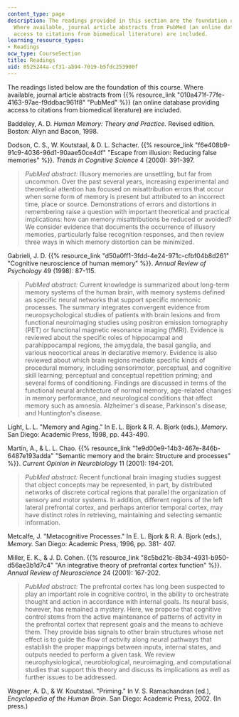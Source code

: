 ```yaml
---
content_type: page
description: The readings provided in this section are the foundation of this course.
  Where available, journal article abstracts from PubMed (an online database providing
  access to citations from biomedical literature) are included.
learning_resource_types:
- Readings
ocw_type: CourseSection
title: Readings
uid: 0525244a-cf31-ab94-7019-b5fdc253900f
---
```


The readings listed below are the foundation of this course. Where available, journal article abstracts from {{% resource_link "010a471f-77fe-4163-97ae-f9ddbac961f8" "PubMed" %}} (an online database providing access to citations from biomedical literature) are included.

Baddeley, A. D. _Human Memory: Theory and Practice._ Revised edition. Boston: Allyn and Bacon, 1998.

Dodson, C. S., W. Koutstaal, & D. L. Schacter. {{% resource_link "f6e408b9-91c9-4036-96d1-90aae50ce4df" "Escape from illusion: Reducing false memories" %}}. _Trends in Cognitive Science_ 4 (2000): 391-397.

> _PubMed abstract:_ Illusory memories are unsettling, but far from uncommon. Over the past several years, increasing experimental and theoretical attention has focused on misattribution errors that occur when some form of memory is present but attributed to an incorrect time, place or source. Demonstrations of errors and distortions in remembering raise a question with important theoretical and practical implications: how can memory misattributions be reduced or avoided? We consider evidence that documents the occurrence of illusory memories, particularly false recognition responses, and then review three ways in which memory distortion can be minimized.

Gabrieli, J. D. {{% resource_link "d50a0ff1-3fdd-4e24-971c-cfbf04b8d261" "Cognitive neuroscience of human memory" %}}. _Annual Review of Psychology_ 49 (1998): 87-115.

> _PubMed abstract:_ Current knowledge is summarized about long-term memory systems of the human brain, with memory systems defined as specific neural networks that support specific mnemonic processes. The summary integrates convergent evidence from neuropsychological studies of patients with brain lesions and from functional neuroimaging studies using positron emission tomography (PET) or functional magnetic resonance imaging (fMRI). Evidence is reviewed about the specific roles of hippocampal and parahippocampal regions, the amygdala, the basal ganglia, and various neocortical areas in declarative memory. Evidence is also reviewed about which brain regions mediate specific kinds of procedural memory, including sensorimotor, perceptual, and cognitive skill learning; perceptual and conceptual repetition priming; and several forms of conditioning. Findings are discussed in terms of the functional neural architecture of normal memory, age-related changes in memory performance, and neurological conditions that affect memory such as amnesia. Alzheimer's disease, Parkinson's disease, and Huntington's disease.

Light, L. L. "Memory and Aging." In E. L. Bjork & R. A. Bjork (eds.), _Memory_. San Diego: Academic Press, 1998, pp. 443-490.

Martin, A., & L. L. Chao. {{% resource_link "1e9d00e9-14b3-467e-846b-6487e193adda" "Semantic memory and the brain: Structure and processes" %}}. _Current Opinion in Neurobiology_ 11 (2001): 194-201.

> _PubMed abstract:_ Recent functional brain imaging studies suggest that object concepts may be represented, in part, by distributed networks of discrete cortical regions that parallel the organization of sensory and motor systems. In addition, different regions of the left lateral prefrontal cortex, and perhaps anterior temporal cortex, may have distinct roles in retrieving, maintaining and selecting semantic information.

Metcalfe, J. "Metacognitive Processes." In E. L. Bjork & R. A. Bjork (eds.), _Memory._ San Diego: Academic Press, 1996, pp. 381- 407.

Miller, E. K., & J. D. Cohen. {{% resource_link "8c5bd21c-8b34-4931-b950-d56ae3b1d7c4" "An integrative theory of prefrontal cortex function" %}}. _Annual Review of Neuroscience_ 24 (2001): 167-202.

> _PubMed abstract:_ The prefrontal cortex has long been suspected to play an important role in cognitive control, in the ability to orchestrate thought and action in accordance with internal goals. Its neural basis, however, has remained a mystery. Here, we propose that cognitive control stems from the active maintenance of patterns of activity in the prefrontal cortex that represent goals and the means to achieve them. They provide bias signals to other brain structures whose net effect is to guide the flow of activity along neural pathways that establish the proper mappings between inputs, internal states, and outputs needed to perform a given task. We review neurophysiological, neurobiological, neuroimaging, and computational studies that support this theory and discuss its implications as well as further issues to be addressed.

Wagner, A. D., & W. Koutstaal. "Priming." In V. S. Ramachandran (ed.), _Encyclopedia of the Human Brain_. San Diego: Academic Press, 2002. (In press.)